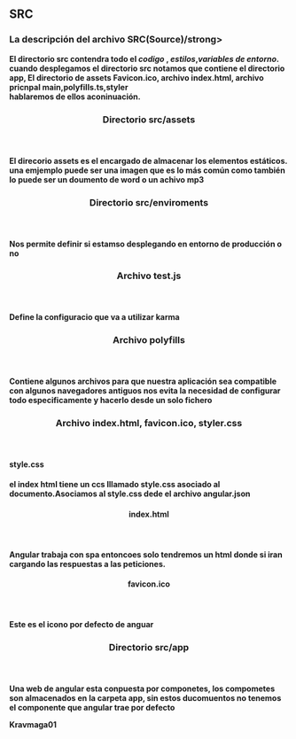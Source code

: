 <html lang="en">
<body>
    <main>
        <section>
            <header>
                <img src="https://encrypted-tbn0.gstatic.com/images?q=tbn:ANd9GcSGb_PqdFXFJVkkrEPdJK_zBaMgJc-Kp0Snuw&usqp=CAU" alt="">
            </header>
            <br/>
            <h1>SRC</h1>
            <h3>
                La descripción del archivo <strong>SRC(Source)/strong>
            </h3>
            <p>
                El directorio <strong>src</strong> contendra todo el <em>codigo</em> , <em>estilos</em>,<em>variables de
                    entorno</em>.
                cuando desplegamos el directorio <strong>src</strong> notamos que contiene el directorio
                <strong>app</strong>, <strong> El directorio de assets</strong>
                <strong>Favicon.ico</strong>, <strong>archivo index.html</strong>, <strong>archivo pricnpal
                    main</strong>,<strong>polyfills.ts</strong>,<strong>styler</strong>
                <br>
                hablaremos de ellos aconinuación.
            </p>
        </section>
        <section>
            <header>
                <h3>Directorio src/assets</h3>
            </header>
            <p>
                El direcorio assets es el encargado de almacenar los elementos estáticos.
                una emjemplo puede ser una imagen que es lo más común como también lo puede ser un doumento de word o un
                achivo mp3
            </p>
        </section>
        <section>
            <header>
                <h3>Directorio src/enviroments</h3>
            </header>
            <p>
                Nos permite definir si estamso desplegando en entorno de producción o no
            </p>
        </section>
        <section>
            <header>
                <h3>Archivo test.js</h3>
            </header>
            <p>
                Define la configuracio que va a utilizar karma
            </p>
        </section>
        <section>
            <header>
                <h3>Archivo polyfills</h3>
            </header>
            <p>
                Contiene algunos archivos para que nuestra aplicación sea compatible con algunos navegadores antiguos
                nos evita la necesidad de configurar todo especificamente y hacerlo desde un solo fichero
            </p>
        </section>
        <section>
            <header>
                <h3>Archivo index.html, favicon.ico, styler.css</h3>
            </header>
            <h4>style.css</h4>
            <p>
                el index html tiene un ccs lllamado style.css asociado al documento.Asociamos al style.css dede el
                archivo angular.json
            </p>
            <header>
                <h4>index.html</h4>
            </header>
            <p>
                Angular trabaja con spa entoncoes solo tendremos un html donde si iran cargando las respuestas a las
                peticiones.
            </p>
            <header>
                <h4>favicon.ico</h4>
            </header>
            <p>
                Este es el icono por defecto de anguar
            </p>
        </section>
        <section>
            <header>
                <h3>Directorio src/app</h3>
            </header>
            <p>
                Una web de angular esta conpuesta por <strong>componetes</strong>, los compometes son almacenados en la
                carpeta app, sin estos ducomuentos no tenemos el componente que angular trae por defecto
            </p>
        </section>
    </main>
    <footer>
        <span>Kravmaga01</span>
    </footer>
</body>

</html>